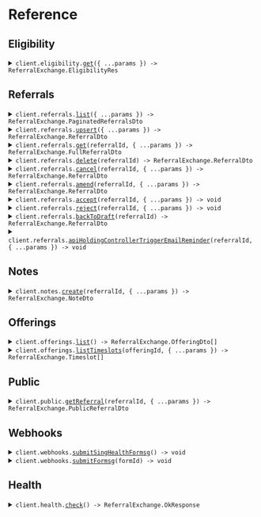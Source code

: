 # Reference

## Eligibility

<details><summary><code>client.eligibility.<a href="/src/api/resources/eligibility/client/Client.ts">get</a>({ ...params }) -> ReferralExchange.EligibilityRes</code></summary>
<dl>
<dd>

#### 🔌 Usage

<dl>
<dd>

<dl>
<dd>

```typescript
await client.eligibility.get({
    uin: "uin",
    offeringId: "offeringId",
});
```

</dd>
</dl>
</dd>
</dl>

#### ⚙️ Parameters

<dl>
<dd>

<dl>
<dd>

**request:** `ReferralExchange.EligibilityGetRequest`

</dd>
</dl>

<dl>
<dd>

**requestOptions:** `Eligibility.RequestOptions`

</dd>
</dl>
</dd>
</dl>

</dd>
</dl>
</details>

## Referrals

<details><summary><code>client.referrals.<a href="/src/api/resources/referrals/client/Client.ts">list</a>({ ...params }) -> ReferralExchange.PaginatedReferralsDto</code></summary>
<dl>
<dd>

#### 🔌 Usage

<dl>
<dd>

<dl>
<dd>

```typescript
await client.referrals.list({
    hciCode: "hciCode",
});
```

</dd>
</dl>
</dd>
</dl>

#### ⚙️ Parameters

<dl>
<dd>

<dl>
<dd>

**request:** `ReferralExchange.ReferralsListRequest`

</dd>
</dl>

<dl>
<dd>

**requestOptions:** `Referrals.RequestOptions`

</dd>
</dl>
</dd>
</dl>

</dd>
</dl>
</details>

<details><summary><code>client.referrals.<a href="/src/api/resources/referrals/client/Client.ts">upsert</a>({ ...params }) -> ReferralExchange.ReferralDto</code></summary>
<dl>
<dd>

#### 🔌 Usage

<dl>
<dd>

<dl>
<dd>

```typescript
await client.referrals.upsert({
    patient: {
        uin: "uin",
        name: "name",
        phoneNumber: "91234567",
        dob: "1990-01-01",
        gender: "Male",
    },
    offeringId: "offeringId",
    senderHciCode: "senderHciCode",
    senderInstitutionName: "senderInstitutionName",
    doctorMcr: "doctorMcr",
    doctorName: "doctorName",
    doctorEmail: "doctorEmail",
    doctorContactNumber: "doctorContactNumber",
    isSubsidised: true,
    isUrgent: true,
    isDraft: true,
    formResponses: [
        {
            question: "question",
            id: "id",
            answer: "answer",
        },
    ],
});
```

</dd>
</dl>
</dd>
</dl>

#### ⚙️ Parameters

<dl>
<dd>

<dl>
<dd>

**request:** `ReferralExchange.CreateReferralReq`

</dd>
</dl>

<dl>
<dd>

**requestOptions:** `Referrals.RequestOptions`

</dd>
</dl>
</dd>
</dl>

</dd>
</dl>
</details>

<details><summary><code>client.referrals.<a href="/src/api/resources/referrals/client/Client.ts">get</a>(referralId, { ...params }) -> ReferralExchange.FullReferralDto</code></summary>
<dl>
<dd>

#### 🔌 Usage

<dl>
<dd>

<dl>
<dd>

```typescript
await client.referrals.get("referralId");
```

</dd>
</dl>
</dd>
</dl>

#### ⚙️ Parameters

<dl>
<dd>

<dl>
<dd>

**referralId:** `string` — Referral ID

</dd>
</dl>

<dl>
<dd>

**request:** `ReferralExchange.ReferralsGetRequest`

</dd>
</dl>

<dl>
<dd>

**requestOptions:** `Referrals.RequestOptions`

</dd>
</dl>
</dd>
</dl>

</dd>
</dl>
</details>

<details><summary><code>client.referrals.<a href="/src/api/resources/referrals/client/Client.ts">delete</a>(referralId) -> ReferralExchange.ReferralDto</code></summary>
<dl>
<dd>

#### 🔌 Usage

<dl>
<dd>

<dl>
<dd>

```typescript
await client.referrals.delete("referralId");
```

</dd>
</dl>
</dd>
</dl>

#### ⚙️ Parameters

<dl>
<dd>

<dl>
<dd>

**referralId:** `string` — Referral ID

</dd>
</dl>

<dl>
<dd>

**requestOptions:** `Referrals.RequestOptions`

</dd>
</dl>
</dd>
</dl>

</dd>
</dl>
</details>

<details><summary><code>client.referrals.<a href="/src/api/resources/referrals/client/Client.ts">cancel</a>(referralId, { ...params }) -> ReferralExchange.ReferralDto</code></summary>
<dl>
<dd>

#### 🔌 Usage

<dl>
<dd>

<dl>
<dd>

```typescript
await client.referrals.cancel("referralId");
```

</dd>
</dl>
</dd>
</dl>

#### ⚙️ Parameters

<dl>
<dd>

<dl>
<dd>

**referralId:** `string` — Referral ID

</dd>
</dl>

<dl>
<dd>

**request:** `ReferralExchange.CancelReferralReq`

</dd>
</dl>

<dl>
<dd>

**requestOptions:** `Referrals.RequestOptions`

</dd>
</dl>
</dd>
</dl>

</dd>
</dl>
</details>

<details><summary><code>client.referrals.<a href="/src/api/resources/referrals/client/Client.ts">amend</a>(referralId, { ...params }) -> ReferralExchange.ReferralDto</code></summary>
<dl>
<dd>

#### 🔌 Usage

<dl>
<dd>

<dl>
<dd>

```typescript
await client.referrals.amend("referralId", {
    timeslotStartAt: 1714857600000,
});
```

</dd>
</dl>
</dd>
</dl>

#### ⚙️ Parameters

<dl>
<dd>

<dl>
<dd>

**referralId:** `string` — Referral ID

</dd>
</dl>

<dl>
<dd>

**request:** `ReferralExchange.AmendReferralReq`

</dd>
</dl>

<dl>
<dd>

**requestOptions:** `Referrals.RequestOptions`

</dd>
</dl>
</dd>
</dl>

</dd>
</dl>
</details>

<details><summary><code>client.referrals.<a href="/src/api/resources/referrals/client/Client.ts">accept</a>(referralId, { ...params }) -> void</code></summary>
<dl>
<dd>

#### 🔌 Usage

<dl>
<dd>

<dl>
<dd>

```typescript
await client.referrals.accept("referralId", {
    appointmentTime: 1714857600000,
});
```

</dd>
</dl>
</dd>
</dl>

#### ⚙️ Parameters

<dl>
<dd>

<dl>
<dd>

**referralId:** `string` — Referral ID

</dd>
</dl>

<dl>
<dd>

**request:** `ReferralExchange.EaConfirmReferralBody`

</dd>
</dl>

<dl>
<dd>

**requestOptions:** `Referrals.RequestOptions`

</dd>
</dl>
</dd>
</dl>

</dd>
</dl>
</details>

<details><summary><code>client.referrals.<a href="/src/api/resources/referrals/client/Client.ts">reject</a>(referralId, { ...params }) -> void</code></summary>
<dl>
<dd>

#### 🔌 Usage

<dl>
<dd>

<dl>
<dd>

```typescript
await client.referrals.reject("referralId", {
    rejectionMessage: "rejectionMessage",
});
```

</dd>
</dl>
</dd>
</dl>

#### ⚙️ Parameters

<dl>
<dd>

<dl>
<dd>

**referralId:** `string` — Referral ID

</dd>
</dl>

<dl>
<dd>

**request:** `ReferralExchange.EaRejectReferralBody`

</dd>
</dl>

<dl>
<dd>

**requestOptions:** `Referrals.RequestOptions`

</dd>
</dl>
</dd>
</dl>

</dd>
</dl>
</details>

<details><summary><code>client.referrals.<a href="/src/api/resources/referrals/client/Client.ts">backToDraft</a>(referralId) -> ReferralExchange.ReferralDto</code></summary>
<dl>
<dd>

#### 🔌 Usage

<dl>
<dd>

<dl>
<dd>

```typescript
await client.referrals.backToDraft("referralId");
```

</dd>
</dl>
</dd>
</dl>

#### ⚙️ Parameters

<dl>
<dd>

<dl>
<dd>

**referralId:** `string` — Referral ID

</dd>
</dl>

<dl>
<dd>

**requestOptions:** `Referrals.RequestOptions`

</dd>
</dl>
</dd>
</dl>

</dd>
</dl>
</details>

<details><summary><code>client.referrals.<a href="/src/api/resources/referrals/client/Client.ts">apiHoldingControllerTriggerEmailReminder</a>(referralId, { ...params }) -> void</code></summary>
<dl>
<dd>

#### 🔌 Usage

<dl>
<dd>

<dl>
<dd>

```typescript
await client.referrals.apiHoldingControllerTriggerEmailReminder("referralId");
```

</dd>
</dl>
</dd>
</dl>

#### ⚙️ Parameters

<dl>
<dd>

<dl>
<dd>

**referralId:** `string` — Referral ID

</dd>
</dl>

<dl>
<dd>

**request:** `ReferralExchange.TriggerEmailReminderBody`

</dd>
</dl>

<dl>
<dd>

**requestOptions:** `Referrals.RequestOptions`

</dd>
</dl>
</dd>
</dl>

</dd>
</dl>
</details>

## Notes

<details><summary><code>client.notes.<a href="/src/api/resources/notes/client/Client.ts">create</a>(referralId, { ...params }) -> ReferralExchange.NoteDto</code></summary>
<dl>
<dd>

#### 🔌 Usage

<dl>
<dd>

<dl>
<dd>

```typescript
await client.notes.create("referralId", {
    authorHciCode: "authorHciCode",
});
```

</dd>
</dl>
</dd>
</dl>

#### ⚙️ Parameters

<dl>
<dd>

<dl>
<dd>

**referralId:** `string` — Referral ID

</dd>
</dl>

<dl>
<dd>

**request:** `ReferralExchange.CreateNoteReq`

</dd>
</dl>

<dl>
<dd>

**requestOptions:** `Notes.RequestOptions`

</dd>
</dl>
</dd>
</dl>

</dd>
</dl>
</details>

## Offerings

<details><summary><code>client.offerings.<a href="/src/api/resources/offerings/client/Client.ts">list</a>() -> ReferralExchange.OfferingDto[]</code></summary>
<dl>
<dd>

#### 🔌 Usage

<dl>
<dd>

<dl>
<dd>

```typescript
await client.offerings.list();
```

</dd>
</dl>
</dd>
</dl>

#### ⚙️ Parameters

<dl>
<dd>

<dl>
<dd>

**requestOptions:** `Offerings.RequestOptions`

</dd>
</dl>
</dd>
</dl>

</dd>
</dl>
</details>

<details><summary><code>client.offerings.<a href="/src/api/resources/offerings/client/Client.ts">listTimeslots</a>(offeringId, { ...params }) -> ReferralExchange.Timeslot[]</code></summary>
<dl>
<dd>

#### 🔌 Usage

<dl>
<dd>

<dl>
<dd>

```typescript
await client.offerings.listTimeslots("offeringId", {
    from: 1.1,
    isSubsidised: true,
});
```

</dd>
</dl>
</dd>
</dl>

#### ⚙️ Parameters

<dl>
<dd>

<dl>
<dd>

**offeringId:** `string`

</dd>
</dl>

<dl>
<dd>

**request:** `ReferralExchange.OfferingsListTimeslotsRequest`

</dd>
</dl>

<dl>
<dd>

**requestOptions:** `Offerings.RequestOptions`

</dd>
</dl>
</dd>
</dl>

</dd>
</dl>
</details>

## Public

<details><summary><code>client.public.<a href="/src/api/resources/public/client/Client.ts">getReferral</a>(referralId, { ...params }) -> ReferralExchange.PublicReferralDto</code></summary>
<dl>
<dd>

#### 🔌 Usage

<dl>
<dd>

<dl>
<dd>

```typescript
await client.public.getReferral("referralId");
```

</dd>
</dl>
</dd>
</dl>

#### ⚙️ Parameters

<dl>
<dd>

<dl>
<dd>

**referralId:** `string` — Referral ID

</dd>
</dl>

<dl>
<dd>

**request:** `ReferralExchange.PublicGetReferralRequest`

</dd>
</dl>

<dl>
<dd>

**requestOptions:** `Public.RequestOptions`

</dd>
</dl>
</dd>
</dl>

</dd>
</dl>
</details>

## Webhooks

<details><summary><code>client.webhooks.<a href="/src/api/resources/webhooks/client/Client.ts">submitSingHealthFormsg</a>() -> void</code></summary>
<dl>
<dd>

#### 🔌 Usage

<dl>
<dd>

<dl>
<dd>

```typescript
await client.webhooks.submitSingHealthFormsg();
```

</dd>
</dl>
</dd>
</dl>

#### ⚙️ Parameters

<dl>
<dd>

<dl>
<dd>

**requestOptions:** `Webhooks.RequestOptions`

</dd>
</dl>
</dd>
</dl>

</dd>
</dl>
</details>

<details><summary><code>client.webhooks.<a href="/src/api/resources/webhooks/client/Client.ts">submitFormsg</a>(formId) -> void</code></summary>
<dl>
<dd>

#### 🔌 Usage

<dl>
<dd>

<dl>
<dd>

```typescript
await client.webhooks.submitFormsg("formId");
```

</dd>
</dl>
</dd>
</dl>

#### ⚙️ Parameters

<dl>
<dd>

<dl>
<dd>

**formId:** `string`

</dd>
</dl>

<dl>
<dd>

**requestOptions:** `Webhooks.RequestOptions`

</dd>
</dl>
</dd>
</dl>

</dd>
</dl>
</details>

## Health

<details><summary><code>client.health.<a href="/src/api/resources/health/client/Client.ts">check</a>() -> ReferralExchange.OkResponse</code></summary>
<dl>
<dd>

#### 🔌 Usage

<dl>
<dd>

<dl>
<dd>

```typescript
await client.health.check();
```

</dd>
</dl>
</dd>
</dl>

#### ⚙️ Parameters

<dl>
<dd>

<dl>
<dd>

**requestOptions:** `Health.RequestOptions`

</dd>
</dl>
</dd>
</dl>

</dd>
</dl>
</details>

